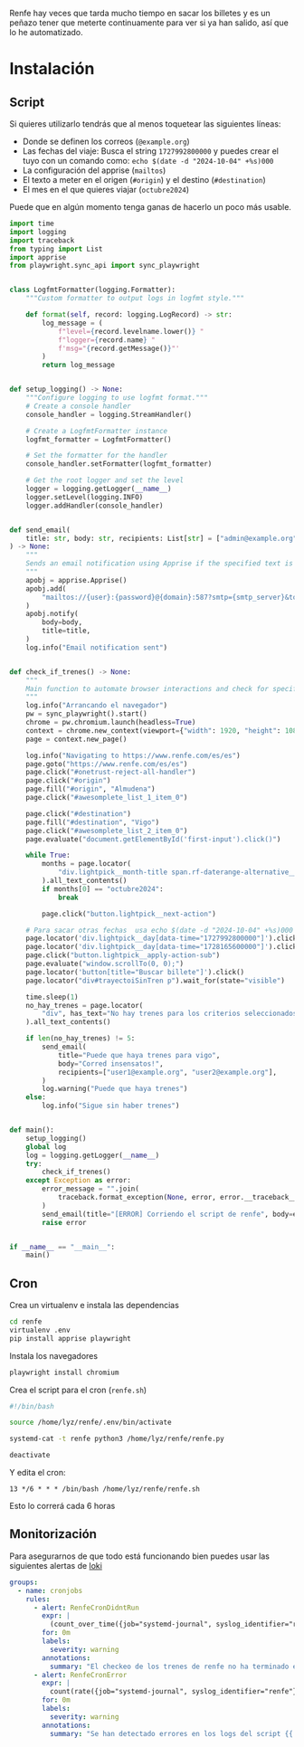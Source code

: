 Renfe hay veces que tarda mucho tiempo en sacar los billetes y es un peñazo tener que meterte continuamente para ver si ya han salido, así que lo he automatizado.

# Instalación
## Script
Si quieres utilizarlo tendrás que al menos toquetear las siguientes líneas:

- Donde se definen los correos (`@example.org`)
- Las fechas del viaje: Busca el string `1727992800000` y puedes crear el tuyo con un comando como: `echo $(date -d "2024-10-04" +%s)000`
- La configuración del apprise (`mailtos`)
- El texto a meter en el origen (`#origin`) y el destino (`#destination`)
- El mes en el que quieres viajar (`octubre2024`)

Puede que en algún momento tenga ganas de hacerlo un poco más usable.

```python
import time
import logging
import traceback
from typing import List
import apprise
from playwright.sync_api import sync_playwright


class LogfmtFormatter(logging.Formatter):
    """Custom formatter to output logs in logfmt style."""

    def format(self, record: logging.LogRecord) -> str:
        log_message = (
            f"level={record.levelname.lower()} "
            f"logger={record.name} "
            f'msg="{record.getMessage()}"'
        )
        return log_message


def setup_logging() -> None:
    """Configure logging to use logfmt format."""
    # Create a console handler
    console_handler = logging.StreamHandler()

    # Create a LogfmtFormatter instance
    logfmt_formatter = LogfmtFormatter()

    # Set the formatter for the handler
    console_handler.setFormatter(logfmt_formatter)

    # Get the root logger and set the level
    logger = logging.getLogger(__name__)
    logger.setLevel(logging.INFO)
    logger.addHandler(console_handler)


def send_email(
    title: str, body: str, recipients: List[str] = ["admin@example.org"]
) -> None:
    """
    Sends an email notification using Apprise if the specified text is not found.
    """
    apobj = apprise.Apprise()
    apobj.add(
        "mailtos://{user}:{password}@{domain}:587?smtp={smtp_server}&to={','.join(recipients)}"
    )
    apobj.notify(
        body=body,
        title=title,
    )
    log.info("Email notification sent")


def check_if_trenes() -> None:
    """
    Main function to automate browser interactions and check for specific text.
    """
    log.info("Arrancando el navegador")
    pw = sync_playwright().start()
    chrome = pw.chromium.launch(headless=True)
    context = chrome.new_context(viewport={"width": 1920, "height": 1080})
    page = context.new_page()

    log.info("Navigating to https://www.renfe.com/es/es")
    page.goto("https://www.renfe.com/es/es")
    page.click("#onetrust-reject-all-handler")
    page.click("#origin")
    page.fill("#origin", "Almudena")
    page.click("#awesomplete_list_1_item_0")

    page.click("#destination")
    page.fill("#destination", "Vigo")
    page.click("#awesomplete_list_2_item_0")
    page.evaluate("document.getElementById('first-input').click()")

    while True:
        months = page.locator(
            "div.lightpick__month-title span.rf-daterange-alternative__month-label"
        ).all_text_contents()
        if months[0] == "octubre2024":
            break

        page.click("button.lightpick__next-action")

    # Para sacar otras fechas  usa echo $(date -d "2024-10-04" +%s)000
    page.locator('div.lightpick__day[data-time="1727992800000"]').click()
    page.locator('div.lightpick__day[data-time="1728165600000"]').click()
    page.click("button.lightpick__apply-action-sub")
    page.evaluate("window.scrollTo(0, 0);")
    page.locator('button[title="Buscar billete"]').click()
    page.locator("div#trayectoiSinTren p").wait_for(state="visible")

    time.sleep(1)
    no_hay_trenes = page.locator(
        "div", has_text="No hay trenes para los criterios seleccionados"
    ).all_text_contents()

    if len(no_hay_trenes) != 5:
        send_email(
            title="Puede que haya trenes para vigo",
            body="Corred insensatos!",
            recipients=["user1@example.org", "user2@example.org"],
        )
        log.warning("Puede que haya trenes")
    else:
        log.info("Sigue sin haber trenes")


def main():
    setup_logging()
    global log
    log = logging.getLogger(__name__)
    try:
        check_if_trenes()
    except Exception as error:
        error_message = "".join(
            traceback.format_exception(None, error, error.__traceback__)
        )
        send_email(title="[ERROR] Corriendo el script de renfe", body=error_message)
        raise error


if __name__ == "__main__":
    main()
```

## Cron

Crea un virtualenv e instala las dependencias

```bash
cd renfe
virtualenv .env
pip install apprise playwright
```

Instala los navegadores

```bash
playwright install chromium
```

Crea el script para el cron (`renfe.sh`)

```bash
#!/bin/bash

source /home/lyz/renfe/.env/bin/activate

systemd-cat -t renfe python3 /home/lyz/renfe/renfe.py

deactivate
```

Y edita el cron:

```cron
13 */6 * * * /bin/bash /home/lyz/renfe/renfe.sh
```

Esto lo correrá cada 6 horas

## Monitorización 

Para asegurarnos de que todo está funcionando bien puedes usar las siguientes alertas de [loki](loki.md)

```yaml
groups: 
  - name: cronjobs
    rules:
      - alert: RenfeCronDidntRun
        expr: |
          (count_over_time({job="systemd-journal", syslog_identifier="renfe"} |= `Sigue sin haber trenes` [24h]) or on() vector(0)) == 0
        for: 0m
        labels:
          severity: warning
        annotations:
          summary: "El checkeo de los trenes de renfe no ha terminado en las últimas 24h en {{ $labels.hostname}}"
      - alert: RenfeCronError
        expr: |
          count(rate({job="systemd-journal", syslog_identifier="renfe"} | logfmt | level != `info` [5m])) or vector(0)
        for: 0m
        labels:
          severity: warning
        annotations:
          summary: "Se han detectado errores en los logs del script {{ $labels.hostname}}"

```
